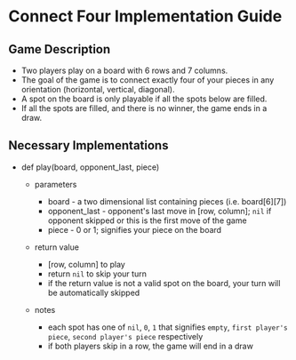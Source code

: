 # Connect Four Implementation Guide

## Game Description
 - Two players play on a board with 6 rows and 7 columns.
 - The goal of the game is to connect exactly four of your pieces in any orientation (horizontal, vertical, diagonal).
 - A spot on the board is only playable if all the spots below are filled.
 - If all the spots are filled, and there is no winner, the game ends in a draw.

## Necessary Implementations

 - def play(board, opponent_last, piece)
 
   - parameters
     - board - a two dimensional list containing pieces (i.e. board[6][7])
     - opponent_last - opponent's last move in [row, column]; `nil` if opponent skipped or this is the first move of the game
     - piece - 0 or 1; signifies your piece on the board

   - return value
     - [row, column] to play
     - return `nil` to skip your turn
     - if the return value is not a valid spot on the board, your turn will be automatically skipped

   - notes
     - each spot has one of `nil`, `0`, `1` that signifies `empty`, `first player's piece`, `second player's piece` respectively
     - if both players skip in a row, the game will end in a draw
